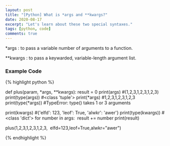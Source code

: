 ```yaml
---
layout: post
title: "[Python] What is *args and **kwargs?"
date: 2020-08-17
excerpt: "Let's learn about these two special syntaxes."
tags: [python, code]
comments: true
---
```




*args : to pass a variable number of arguments to a function. 

**kwargs : to pass a keywarded, variable-length argument list. 

### Example Code

{% highlight python %}

def plus(param, *args, **kwargs):
  result = 0
  print(args)
  #(1,2,3,1,2,3,1,2,3)
  print(type(args))
  #<class 'tuple'>
  print(*args)
  #1,2,3,1,2,3,1,2,3
  print(type(*args))
  #TypeError: type() takes 1 or 3 arguments

  print(kwargs)
  #{'elfd': 123, 'leof': True, 'alwkr': 'awer'}
  print(type(kwargs))
  #<class 'dict'>
  for number in args:
​    result += number
  print(result)

plus(1,2,3,1,2,3,1,2,3,
​      elfd=123,leof=True,alwkr="awer")

{% endhighlight %}

